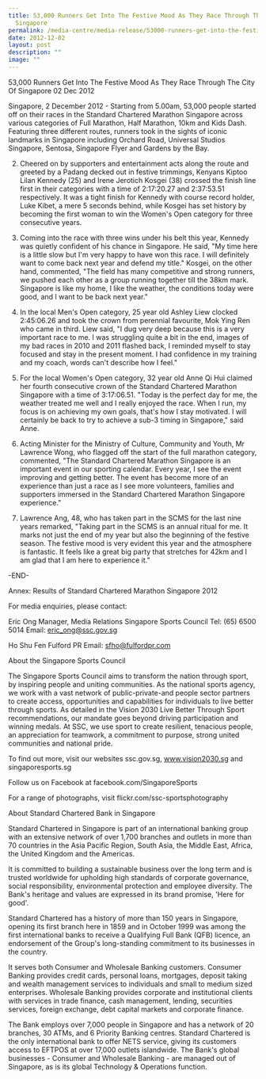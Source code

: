 ```yaml
---
title: 53,000 Runners Get Into The Festive Mood As They Race Through The City Of
  Singapore
permalink: /media-centre/media-release/53000-runners-get-into-the-festive-mood-as-they-race-through-the-city/
date: 2012-12-02
layout: post
description: ""
image: ""
---
```

53,000 Runners Get Into The Festive Mood As They Race Through The City Of Singapore
02 Dec 2012


Singapore, 2 December 2012 - Starting from 5.00am, 53,000 people started off on their races in the Standard Chartered Marathon Singapore across various categories of Full Marathon, Half Marathon, 10km and Kids Dash. Featuring three different routes, runners took in the sights of iconic landmarks in Singapore including Orchard Road, Universal Studios Singapore, Sentosa, Singapore Flyer and Gardens by the Bay.

2. Cheered on by supporters and entertainment acts along the route and greeted by a Padang decked out in festive trimmings, Kenyans Kiptoo Lilan Kennedy (25) and Irene Jerotich Kosgei (38) crossed the finish line first in their categories with a time of 2:17:20.27 and 2:37:53.51 respectively. It was a tight finish for Kennedy with course record holder, Luke Kibet, a mere 5 seconds behind, while Kosgei has set history by becoming the first woman to win the Women's Open category for three consecutive years.

3.  Coming into the race with three wins under his belt this year, Kennedy was quietly confident of his chance in Singapore. He said, "My time here is a little slow but I'm very happy to have won this race. I will definitely want to come back next year and defend my title." Kosgei, on the other hand, commented, "The field has many competitive and strong runners, we pushed each other as a group running together till the 38km mark. Singapore is like my home, I like the weather, the conditions today were good, and I want to be back next year."

4. In the local Men's Open category, 25 year old Ashley Liew clocked 2:45:06.26 and took the crown from perennial favourite, Mok Ying Ren who came in third. Liew said, "I dug very deep because this is a very important race to me. I was struggling quite a bit in the end, images of my bad races in 2010 and 2011 flashed back, I reminded myself to stay focused and stay in the present moment. I had confidence in my training and my coach, words can't describe how I feel."

5. For the local Women's Open category, 32 year old Anne Qi Hui claimed her fourth consecutive crown of the Standard Chartered Marathon Singapore with a time of 3:17:06.51. "Today is the perfect day for me, the weather treated me well and I really enjoyed the race. When I run, my focus is on achieving my own goals, that's how I stay motivated. I will certainly be back to try to achieve a sub-3 timing in Singapore," said Anne.

6. Acting Minister for the Ministry of Culture, Community and Youth, Mr Lawrence Wong, who flagged off the start of the full marathon category, commented, "The Standard Chartered Marathon Singapore is an important event in our sporting calendar. Every year, I see the event improving and getting better. The event has become more of an experience than just a race as I see more volunteers, families and supporters immersed in the Standard Chartered Marathon Singapore experience."

7. Lawrence Ang, 48, who has taken part in the SCMS for the last nine years remarked, "Taking part in the SCMS is an annual ritual for me. It marks not just the end of my year but also the beginning of the festive season. The festive mood is very evident this year and the atmosphere is fantastic. It feels like a great big party that stretches for 42km and I am glad that I am here to experience it."

-END-

Annex: Results of Standard Chartered Marathon Singapore 2012


For media enquiries, please contact:

Eric Ong
Manager, Media Relations
Singapore Sports Council
Tel: (65) 6500 5014
Email: eric_ong@ssc.gov.sg

Ho Shu Fen
Fulford PR
Email: sfho@fulfordpr.com


About the Singapore Sports Council

The Singapore Sports Council aims to transform the nation through sport, by inspiring people and uniting communities. As the national sports agency, we work with a vast network of public-private-and people sector partners to create access, opportunities and capabilities for individuals to live better through sports. As detailed in the Vision 2030 Live Better Through Sport recommendations, our mandate goes beyond driving participation and winning medals. At SSC, we use sport to create resilient, tenacious people, an appreciation for teamwork, a commitment to purpose, strong united communities and national pride.

To find out more, visit our websites ssc.gov.sg, www.vision2030.sg and singaporesports.sg

Follow us on Facebook at facebook.com/SingaporeSports

For a range of photographs, visit flickr.com/ssc-sportsphotography

About Standard Chartered Bank in Singapore

Standard Chartered in Singapore is part of an international banking group with an extensive network of over 1,700 branches and outlets in more than 70 countries in the Asia Pacific Region, South Asia, the Middle East, Africa, the United Kingdom and the Americas.

It is committed to building a sustainable business over the long term and is trusted worldwide for upholding high standards of corporate governance, social responsibility, environmental protection and employee diversity. The Bank's heritage and values are expressed in its brand promise, 'Here for good'.

Standard Chartered has a history of more than 150 years in Singapore, opening its first branch here in 1859 and in October 1999 was among the first international banks to receive a Qualifying Full Bank (QFB) licence, an endorsement of the Group's long-standing commitment to its businesses in the country.

It serves both Consumer and Wholesale Banking customers. Consumer Banking provides credit cards, personal loans, mortgages, deposit taking and wealth management services to individuals and small to medium sized enterprises. Wholesale Banking provides corporate and institutional clients with services in trade finance, cash management, lending, securities services, foreign exchange, debt capital markets and corporate finance.

The Bank employs over 7,000 people in Singapore and has a network of 20 branches, 30 ATMs, and 6 Priority Banking centres. Standard Chartered is the only international bank to offer NETS service, giving its customers access to EFTPOS at over 17,000 outlets islandwide. The Bank's global businesses - Consumer and Wholesale Banking - are managed out of Singapore, as is its global Technology & Operations function.

